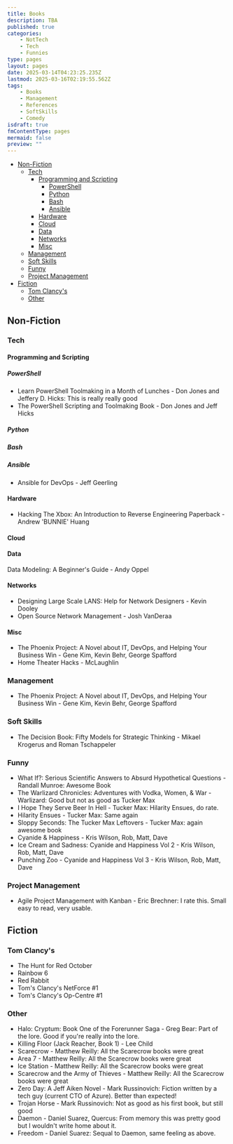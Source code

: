 ```yaml
---
title: Books
description: TBA
published: true
categories:
    - NotTech
    - Tech
    - Funnies
type: pages
layout: pages
date: 2025-03-14T04:23:25.235Z
lastmod: 2025-03-16T02:19:55.562Z
tags:
    - Books
    - Management
    - References
    - SoftSkills
    - Comedy
isdraft: true
fmContentType: pages
mermaid: false
preview: ""
---
```

<!--- cSpell: ignore Brechner -->
<!--- cSpell:disable --->
* [Non-Fiction](#non-fiction)
  * [Tech](#tech)
    * [Programming and Scripting](#programming-and-scripting)
      * [PowerShell](#powershell)
      * [Python](#python)
      * [Bash](#bash)
      * [Ansible](#ansible)
    * [Hardware](#hardware)
    * [Cloud](#cloud)
    * [Data](#data)
    * [Networks](#networks)
    * [Misc](#misc)
  * [Management](#management)
  * [Soft Skills](#soft-skills)
  * [Funny](#funny)
  * [Project Management](#project-management)
* [Fiction](#fiction)
  * [Tom Clancy's](#tom-clancys)
  * [Other](#other)
<!--- cSpell:enable --->

## Non-Fiction

### Tech

#### Programming and Scripting

##### PowerShell

* Learn PowerShell Toolmaking in a Month of Lunches - Don Jones and Jeffery D. Hicks: This is really really good
* The PowerShell Scripting and Toolmaking Book - Don Jones and Jeff Hicks

##### Python

##### Bash

##### Ansible

* Ansible for DevOps - Jeff Geerling

#### Hardware

* Hacking The Xbox: An Introduction to Reverse Engineering Paperback - Andrew 'BUNNIE' Huang

#### Cloud

#### Data

Data Modeling: A Beginner's Guide - Andy Oppel

#### Networks

<!--- cSpell:ignore Lans --->
* Designing Large Scale LANS: Help for Network Designers - Kevin Dooley
* Open Source Network Management - Josh VanDeraa

#### Misc

* The Phoenix Project: A Novel about IT, DevOps, and Helping Your Business Win - Gene Kim, Kevin Behr, George Spafford
* Home Theater Hacks - McLaughlin

### Management

* The Phoenix Project: A Novel about IT, DevOps, and Helping Your Business Win - Gene Kim, Kevin Behr, George Spafford

### Soft Skills

* The Decision Book: Fifty Models for Strategic Thinking  - Mikael Krogerus and Roman Tschappeler

### Funny

* What If?: Serious Scientific Answers to Absurd Hypothetical Questions - Randall Munroe: Awesome Book
* The Warlizard Chronicles: Adventures with Vodka, Women, & War - Warlizard: Good but not as good as Tucker Max
* I Hope They Serve Beer In Hell - Tucker Max: Hilarity Ensues, do rate.
* Hilarity Ensues - Tucker Max: Same again
* Sloppy Seconds: The Tucker Max Leftovers - Tucker Max: again awesome book
* Cyanide & Happiness - Kris Wilson, Rob, Matt, Dave
* Ice Cream and Sadness: Cyanide and Happiness Vol 2 - Kris Wilson, Rob, Matt, Dave
* Punching Zoo - Cyanide and Happiness Vol 3 - Kris Wilson, Rob, Matt, Dave

### Project Management

* Agile Project Management with Kanban - Eric Brechner: I rate this. Small easy to read, very usable.

## Fiction

### Tom Clancy's

* The Hunt for Red October
* Rainbow 6
* Red Rabbit
* Tom's Clancy's NetForce #1
* Tom's Clancy's Op-Centre #1

### Other

<!--- cSpell:ignore Cryptum --->
* Halo: Cryptum: Book One of the Forerunner Saga - Greg Bear: Part of the lore. Good if you're really into the lore.
* Killing Floor (Jack Reacher, Book 1) - Lee Child
* Scarecrow - Matthew Reilly: All the Scarecrow books were great
* Area 7 - Matthew Reilly: All the Scarecrow books were great
* Ice Station - Matthew Reilly: All the Scarecrow books were great
* Scarecrow and the Army of Thieves - Matthew Reilly: All the Scarecrow books were great
* Zero Day: A Jeff Aiken Novel - Mark Russinovich: Fiction written by a tech guy (current CTO of Azure). Better than expected!
* Trojan Horse - Mark Russinovich: Not as good as his first book, but still good
* Daemon - Daniel Suarez, Quercus: From memory this was pretty good but I wouldn't write home about it.
* Freedom - Daniel Suarez: Sequal to Daemon, same feeling as above.
